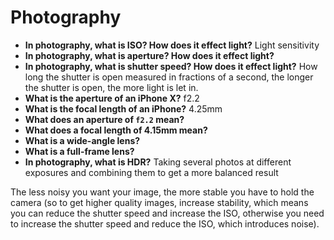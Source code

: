 # Photography

- **In photography, what is ISO? How does it effect light?** Light sensitivity
- **In photography, what is aperture? How does it effect light?** 
- **In photography, what is shutter speed? How does it effect light?** How long the shutter is open measured in fractions of a second, the longer the shutter is open, the more light is let in.
- **What is the aperture of an iPhone X?** f2.2
- **What is the focal length of an iPhone?** 4.25mm
- **What does an aperture of `f2.2` mean?**
- **What does a focal length of 4.15mm mean?**
- **What is a wide-angle lens?**
- **What is a full-frame lens?**
- **In photography, what is HDR?** Taking several photos at different exposures and combining them to get a more balanced result


The less noisy you want your image, the more stable you have to hold the camera (so to get higher quality images, increase stability, which means you can reduce the shutter speed and increase the ISO, otherwise you need to increase the shutter speed and reduce the ISO, which introduces noise).
